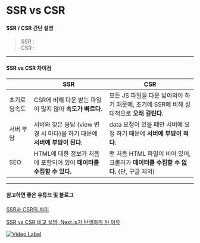 # SSR vs CSR

#### SSR / CSR 간단 설명
> SSR :   
> CSR : 
***

#### SSR vs CSR 차이점

|     | SSR                                              | CSR                                                     |
|-----|--------------------------------------------------|---------------------------------------------------------|
| 초기로딩속도 | CSR에 비해 다운 받는 파일이 많지 않아 **속도가 빠르다.**             | 모든 JS 파일을 다운 받아와야 하기 때문에, 초기에 SSR에 비해 상대적으로 **오래 걸린다.** |
| 서버 부담 | 서버와 잦은 응답 (view 변경 시 마다)을 하기 때문에 **서버에 부담이 된다.** | data 요청이 있을 떄만 서버에 요청 하기 때문에 **서버에 부담이 적다.**            |
| SEO | HTML에 대한 정보가 처음에 포함되어 있어 **데이터를 수집할 수 있다.**      | 맨 처음 HTML 파일이 비어 있어, 크롤러가 **데이터를 수집할 수 없다.** (단, 구글 제외) |

***

#### 참고하면 좋은 유튜브 및 블로그

[SSR과 CSR의 차이](https://proglish.tistory.com/216)

[SSR vs CSR 비교 설명, Next.js가 탄생하게 된 이유](https://www.sarah-note.com/%ED%81%B4%EB%A1%A0%EC%BD%94%EB%94%A9/posting2/)

[![Video Label](http://img.youtube.com/vi/5W72UHb-9iI/0.jpg)](https://youtu.be/5W72UHb-9iI)

